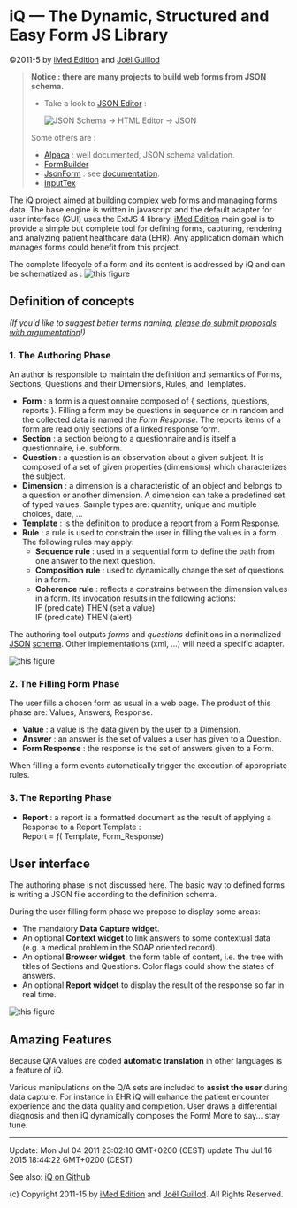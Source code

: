 iQ — The Dynamic, Structured and Easy Form JS Library
====================================================

©2011-5 by [iMed Edition](http://www.imed-edition.net) and [Joël Guillod](mailto:joel.guillod@gmail.com)

> **Notice : there are many projects to build web forms from JSON schema.**
>
> - Take a look to [JSON Editor](https://raw.github.com/jdorn/json-editor) :
>
>   ![JSON Schema -> HTML Editor -> JSON](https://raw.github.com/jdorn/json-editor/master/jsoneditor.png "JSON Editor")
>  
> Some others are :
> 
> - [Alpaca](https://github.com/gitana/alpaca) : well documented, JSON schema validation.
> - [FormBuilder](http://dobtco.github.io/formbuilder)
> - [JsonForm](http://github.com/joshfire/jsonform) : see [documentation](http://developer.joshfire.com/doc/ref/jsonform).
> - [InputTex](http://neyric.github.io/inputex)

The iQ project aimed at building complex web forms and managing forms data. The base engine is written in javascript and the default adapter for user interface (GUI) uses the ExtJS 4 library.
[iMed Edition](http://www.imed-edition.net/iq) main goal is to provide a simple but complete tool for defining forms, capturing, rendering and analyzing patient healthcare data (EHR). Any application domain which manages forms could benefit from this project.

The complete lifecycle of a form and its content is addressed by iQ and can be schematized as&nbsp;:
![this figure](http://www.imed-edition.net/iq/img/iq_overview.png "Overview")

Definition of concepts
----------------------
*(If you'd like to suggest better terms naming, [please do submit proposals with argumentation](https://github.com/jguillod)!)*
### 1. The Authoring Phase

An author is responsible to maintain the definition and semantics of Forms, Sections, Questions and their Dimensions, Rules, and Templates.

* **Form** : a form is a questionnaire composed of { sections, questions, reports }. Filling a form may be questions in sequence or in random and the collected data is named the *Form Response*. The reports items of a form are read only sections of a linked response form.
* **Section** : a section belong to a questionnaire and is itself a questionnaire, i.e. subform.
* **Question** : a question is an observation about a given subject. It is composed of a set of given properties (dimensions) which characterizes the subject.
* **Dimension** : a dimension is a characteristic of an object and belongs to a question or another dimension. A dimension can take a predefined set of typed values. Sample types are: quantity, unique and multiple choices, date, …
* **Template** : is the definition to produce a report from a Form Response.
* **Rule** : a rule is used to constrain the user in filling the values in a form. The following rules may apply:
  * **Sequence rule** : used in a sequential form to define the path from one answer to the next question.
  * **Composition rule** : used to dynamically change the set of questions in a form.
  * **Coherence rule** : reflects a constrains between the dimension values in a form. Its invocation results in the following actions:  
    IF (predicate) THEN (set a value)  
    IF (predicate) THEN (alert)

The authoring tool outputs *forms* and *questions* definitions in a normalized [JSON](http://www.json.org) [schema](http://tools.ietf.org/html/draft-zyp-json-schema-03). Other implementations (xml, …) will need a specific adapter.


![this figure](http://www.imed-edition.net/iq/img/question_anatomy.png "Question Anatomy")

### 2. The Filling Form Phase


The user fills a chosen form as usual in a web page. The product of this phase are: Values, Answers, Response.

* **Value** : a value is the data given by the user to a Dimension.
* **Answer** : an answer is the set of values a user has given to a Question.
* **Form Response** : the response is the set of answers given to a Form.

When filling a form events automatically trigger the execution of appropriate rules.

### 3. The Reporting Phase

* **Report** : a report is a formatted document as the result of applying a Response to a Report Template&nbsp;:  
  Report = ƒ( Template, Form_Response)

User interface
--------------

The authoring phase is not discussed here. The basic way to defined forms is writing a JSON file according to the definition schema.

During the user filling form phase we propose to display some areas:

* The mandatory **Data Capture widget**.
* An optional **Context widget** to link answers to some contextual data (e.g. a medical problem in the SOAP oriented record).
* An optional **Browser widget**, the form table of content, i.e. the tree with titles of Sections and Questions. Color flags could show the states of answers.
* An optional **Report widget** to display the result of the response so far in real time.

![this figure](http://www.imed-edition.net/iq/img/iq_gui.png "User interface areas")

Amazing Features
----------------
Because Q/A values are coded **automatic translation** in other languages is a feature of iQ.

Various manipulations on the Q/A sets are included to **assist the user** during data capture. For instance in EHR iQ will enhance the patient encounter experience and the data quality and completion. User draws a differential diagnosis and then iQ dynamically composes the Form! More to say... stay tune.

* * *
Update: Mon Jul 04 2011 23:02:10 GMT+0200 (CEST)
update Thu Jul 16 2015 18:44:22 GMT+0200 (CEST)

See also: [iQ on Github](https://github.com/jguillod/iQ)

(c) Copyright 2011-15 by [iMed Edition](http://www.imed-edition.net) and [Joël Guillod](joel.guillod@me-com). All Rights Reserved.
